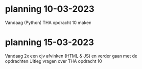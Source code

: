 # planning 10-03-2023
Vandaag (Python) THA opdracht 10 maken 

# planning 15-03-2023
Vandaag 2x een cjv afvinken (HTML & JS)
en verder gaan met de opdrachten
Uitleg vragen over THA opdracht 10
